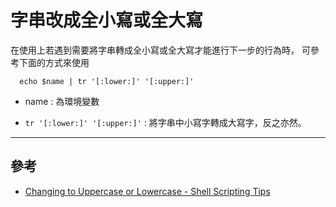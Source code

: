 # 字串改成全小寫或全大寫

在使用上若遇到需要將字串轉成全小寫或全大寫才能進行下一步的行為時，
可參考下面的方式來使用

``` shell
  echo $name | tr '[:lower:]' '[:upper:]'
```

- name : 為環境變數

- `tr '[:lower:]' '[:upper:]'` : 將字串中小寫字轉成大寫字，反之亦然。

---

## 參考

- [Changing to Uppercase or Lowercase - Shell Scripting Tips](https://www.shellscript.sh/tips/case/)
